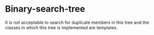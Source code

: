 # Binary-search-tree
It is not acceptable to search for duplicate members in this tree and the classes in which this tree is implemented are templates.
